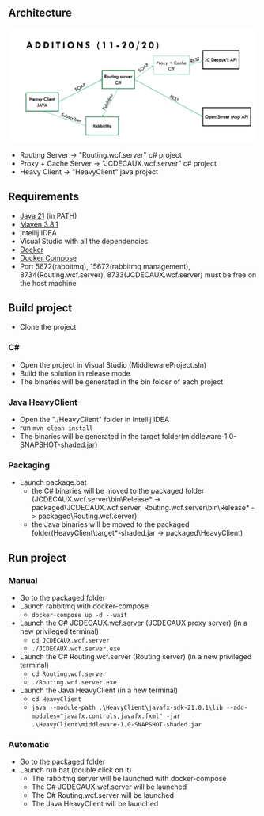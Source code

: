 ﻿## Architecture

![img.png](img.png)

- Routing Server -> "Routing.wcf.server" c# project
- Proxy + Cache Server -> "JCDECAUX.wcf.server" c# project
- Heavy Client -> "HeavyClient" java project

## Requirements

- [Java 21](https://www.oracle.com/java/technologies/downloads/#java21) (in PATH)
- [Maven 3.8.1](https://maven.apache.org/download.cgi)
- Intellij IDEA
- Visual Studio with all the dependencies
- [Docker](https://www.docker.com/products/docker-desktop)
- [Docker Compose](https://docs.docker.com/compose/install/)
- Port 5672(rabbitmq), 15672(rabbitmq management), 8734(Routing.wcf.server), 8733(JCDECAUX.wcf.server) must be free on the host machine

## Build project

- Clone the project

### C#

- Open the project in Visual Studio (MiddlewareProject.sln)
- Build the solution in release mode
- The binaries will be generated in the bin folder of each project

### Java HeavyClient

- Open the "./HeavyClient" folder in Intellij IDEA
- run `mvn clean install`
- The binaries will be generated in the target folder(middleware-1.0-SNAPSHOT-shaded.jar)

### Packaging

- Launch package.bat
    - the C# binaries will be moved to the packaged folder (JCDECAUX.wcf.server\bin\Release\* ->
      packaged\JCDECAUX.wcf.server, Routing.wcf.server\bin\Release\* -> packaged\Routing.wcf.server)
    - the Java binaries will be moved to the packaged folder(HeavyClient\target\*-shaded.jar -> packaged\HeavyClient)

## Run project

### Manual

- Go to the packaged folder
- Launch rabbitmq with docker-compose
    - `docker-compose up -d --wait`
- Launch the C# JCDECAUX.wcf.server (JCDECAUX proxy server) (in a new privileged terminal)
    - `cd JCDECAUX.wcf.server`
    - `./JCDECAUX.wcf.server.exe`
- Launch the C# Routing.wcf.server (Routing server) (in a new privileged terminal)
    - `cd Routing.wcf.server`
    - `./Routing.wcf.server.exe`
- Launch the Java HeavyClient (in a new terminal)
    - `cd HeavyClient`
    - `java --module-path .\HeavyClient\javafx-sdk-21.0.1\lib --add-modules="javafx.controls,javafx.fxml" -jar .\HeavyClient\middleware-1.0-SNAPSHOT-shaded.jar`

### Automatic

- Go to the packaged folder
- Launch run.bat (double click on it)
    - The rabbitmq server will be launched with docker-compose
    - The C# JCDECAUX.wcf.server will be launched
    - The C# Routing.wcf.server will be launched
    - The Java HeavyClient will be launched